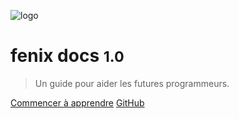
![logo](media/fenixlogo2.avif)

# fenix docs <small>1.0</small>

> Un guide pour aider les futures programmeurs.

[Commencer à apprendre](Intro.md)
[GitHub](https://github.com/zipperxyz/)
